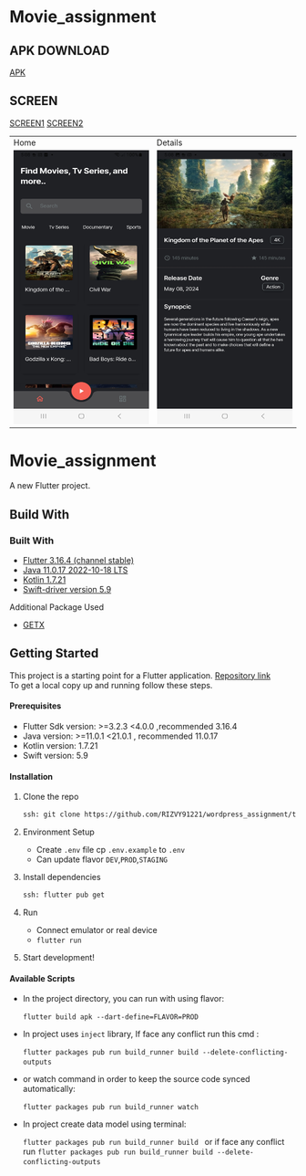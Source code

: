 # Movie_assignment
## APK DOWNLOAD

[APK](https://github.com/RIZVY91221/wordpress_assignment/blob/movie_feature/file/app-release.apk?raw=true)

## SCREEN
[SCREEN1](https://github.com/RIZVY91221/wordpress_assignment/blob/movie_feature/file/image/screen1.jpg?raw=true)
[SCREEN2](https://github.com/RIZVY91221/wordpress_assignment/blob/movie_feature/file/image/screen2.jpg?raw=true)

<table>
  <tr>
     <td>Home</td>
     <td>Details</td>
  </tr>
  <tr>
    <td><img src="https://github.com/RIZVY91221/wordpress_assignment/blob/movie_feature/file/image/screen1.jpg?raw=true" width=270 height=480></td>
    <td><img src="https://github.com/RIZVY91221/wordpress_assignment/blob/movie_feature/file/image/screen2.jpg?raw=true" width=270 height=480></td>

  </tr>
 </table>


# Movie_assignment

A new Flutter project.

## Build With

### Built With
- [Flutter 3.16.4 (channel stable)](https://docs.flutter.dev/get-started/install)
- [Java 11.0.17 2022-10-18 LTS](https://www.oracle.com/java/technologies/javase/jdk11-archive-downloads.html)
- [Kotlin 1.7.21](https://www.oracle.com/java/technologies/javase/jdk11-archive-downloads.html)
- [Swift-driver version 5.9](https://www.swift.org/download/)
    
Additional Package Used
- [GETX](https://pub.dev/packages/get)

## Getting Started
This project is a starting point for a Flutter application.
[Repository link](https://github.com/RIZVY91221/wordpress_assignment/tree/movie_feature)
<br>
To get a local copy up and running follow these steps.
#### Prerequisites
-   Flutter Sdk version: >=3.2.3 <4.0.0 ,recommended  3.16.4
-   Java version: >=11.0.1 <21.0.1 , recommended 11.0.17
-   Kotlin version: 1.7.21
-   Swift version: 5.9

#### Installation

1. Clone the repo
    ```sh
    ssh: git clone https://github.com/RIZVY91221/wordpress_assignment/tree/movie_feature
    ```
2. Environment Setup
    - Create `.env` file cp `.env.example` to `.env `
    - Can update flavor `DEV`,`PROD`,`STAGING`

3. Install dependencies
     ```sh
    ssh: flutter pub get
    ```
4. Run
    - Connect emulator or real device
    - `flutter run`

5. Start development!


#### Available Scripts
- In the project directory, you can run with using flavor:

  `flutter build apk --dart-define=FLAVOR=PROD`

- In project uses `inject` library, If face any conflict run this cmd :

  `flutter packages pub run build_runner build --delete-conflicting-outputs`

- or watch command in order to keep the source code synced automatically:

  `flutter packages pub run build_runner watch`

- In project create data model using terminal:

  `flutter packages pub run build_runner build ` or if face any conflict run `flutter packages pub run build_runner build --delete-conflicting-outputs`

